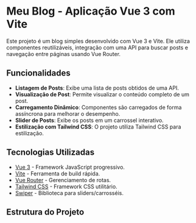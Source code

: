 # Meu Blog - Aplicação Vue 3 com Vite

Este projeto é um blog simples desenvolvido com Vue 3 e Vite. Ele utiliza componentes reutilizáveis, integração com uma API para buscar posts e navegação entre páginas usando Vue Router.

## Funcionalidades

- **Listagem de Posts**: Exibe uma lista de posts obtidos de uma API.
- **Visualização de Post**: Permite visualizar o conteúdo completo de um post.
- **Carregamento Dinâmico**: Componentes são carregados de forma assíncrona para melhorar o desempenho.
- **Slider de Posts**: Exibe os posts em um carrossel interativo.
- **Estilização com Tailwind CSS**: O projeto utiliza Tailwind CSS para estilização.

## Tecnologias Utilizadas

- [Vue 3](https://vuejs.org/) - Framework JavaScript progressivo.
- [Vite](https://vitejs.dev/) - Ferramenta de build rápida.
- [Vue Router](https://router.vuejs.org/) - Gerenciamento de rotas.
- [Tailwind CSS](https://tailwindcss.com/) - Framework CSS utilitário.
- [Swiper](https://swiperjs.com/) - Biblioteca para sliders/carrosséis.

## Estrutura do Projeto
